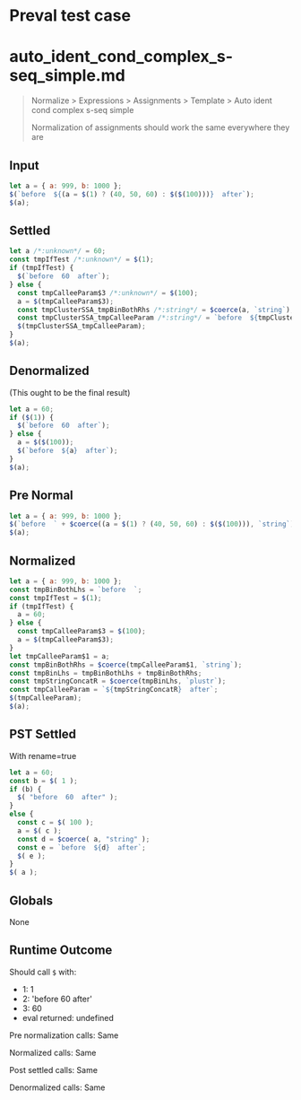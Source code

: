 # Preval test case

# auto_ident_cond_complex_s-seq_simple.md

> Normalize > Expressions > Assignments > Template > Auto ident cond complex s-seq simple
>
> Normalization of assignments should work the same everywhere they are

## Input

`````js filename=intro
let a = { a: 999, b: 1000 };
$(`before  ${(a = $(1) ? (40, 50, 60) : $($(100)))}  after`);
$(a);
`````

## Settled


`````js filename=intro
let a /*:unknown*/ = 60;
const tmpIfTest /*:unknown*/ = $(1);
if (tmpIfTest) {
  $(`before  60  after`);
} else {
  const tmpCalleeParam$3 /*:unknown*/ = $(100);
  a = $(tmpCalleeParam$3);
  const tmpClusterSSA_tmpBinBothRhs /*:string*/ = $coerce(a, `string`);
  const tmpClusterSSA_tmpCalleeParam /*:string*/ = `before  ${tmpClusterSSA_tmpBinBothRhs}  after`;
  $(tmpClusterSSA_tmpCalleeParam);
}
$(a);
`````

## Denormalized
(This ought to be the final result)

`````js filename=intro
let a = 60;
if ($(1)) {
  $(`before  60  after`);
} else {
  a = $($(100));
  $(`before  ${a}  after`);
}
$(a);
`````

## Pre Normal


`````js filename=intro
let a = { a: 999, b: 1000 };
$(`before  ` + $coerce((a = $(1) ? (40, 50, 60) : $($(100))), `string`) + `  after`);
$(a);
`````

## Normalized


`````js filename=intro
let a = { a: 999, b: 1000 };
const tmpBinBothLhs = `before  `;
const tmpIfTest = $(1);
if (tmpIfTest) {
  a = 60;
} else {
  const tmpCalleeParam$3 = $(100);
  a = $(tmpCalleeParam$3);
}
let tmpCalleeParam$1 = a;
const tmpBinBothRhs = $coerce(tmpCalleeParam$1, `string`);
const tmpBinLhs = tmpBinBothLhs + tmpBinBothRhs;
const tmpStringConcatR = $coerce(tmpBinLhs, `plustr`);
const tmpCalleeParam = `${tmpStringConcatR}  after`;
$(tmpCalleeParam);
$(a);
`````

## PST Settled
With rename=true

`````js filename=intro
let a = 60;
const b = $( 1 );
if (b) {
  $( "before  60  after" );
}
else {
  const c = $( 100 );
  a = $( c );
  const d = $coerce( a, "string" );
  const e = `before  ${d}  after`;
  $( e );
}
$( a );
`````

## Globals

None

## Runtime Outcome

Should call `$` with:
 - 1: 1
 - 2: 'before 60 after'
 - 3: 60
 - eval returned: undefined

Pre normalization calls: Same

Normalized calls: Same

Post settled calls: Same

Denormalized calls: Same
